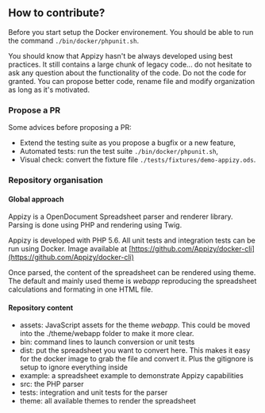 ## How to contribute?

Before you start setup the Docker environement. You should be able to run the command ```./bin/docker/phpunit.sh```.

You should know that Appizy hasn't be always developed using best practices. It still contains a large chunk of legacy code... do not hesitate to ask any question about the functionality of the code.  Do not the code for granted. You can propose better code, rename file and modify organization as long as it's motivated.

### Propose a PR

Some advices before proposing a PR:

- Extend the testing suite as you propose a bugfix or a new feature,
- Automated tests: run the test suite ```./bin/docker/phpunit.sh```,
- Visual check: convert the fixture file ```./tests/fixtures/demo-appizy.ods```.


### Repository organisation

#### Global approach

Appizy is a OpenDocument Spreadsheet parser and renderer library. Parsing is done using PHP and rendering using Twig.

Appizy is developed with PHP 5.6. All unit tests and integration tests can be run using Docker. Image available at [https://github.com/Appizy/docker-cli](https://github.com/Appizy/docker-cli)

Once parsed, the content of the spreadsheet can be rendered using theme. The default and mainly used theme is _webapp_ reproducing the spreadsheet calculations and formating in one HTML file.

#### Repository content

- assets: JavaScript assets for the theme _webapp_. This could be moved into the ./theme/webapp folder to make it more clear.
- bin: command lines to launch conversion or unit tests
- dist: put the spreadsheet you want to convert here. This makes it easy for the docker image to grab the file and convert it. Plus the gitignore is setup to ignore everything inside
- example: a spreadsheet example to demonstrate Appizy capabilities
- src: the PHP parser
- tests: integration and unit tests for the parser
- theme: all available themes to render the spreadsheet
